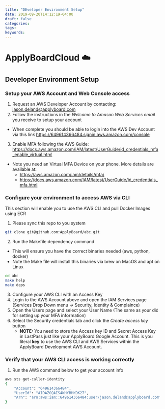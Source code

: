 ```yaml
---
title: "DEveloper Environment Setup"
date: 2019-09-20T14:12:19-04:00
draft: false
categories:
tags:
keywords:
---
```

# ApplyBoardCloud ☁️

## Developer Environment Setup

### Setup your AWS Account and Web Console access
1. Request an AWS Developer Account by contacting: jason.deland@applyboard.com
2. Follow the instructions in the *Welcome to Amason Web Services email* you receive to setup your account
  - When complete you should be able to login into the AWS Dev Account via this link https://649614366484.signin.aws.amazon.com/console
3. Enable MFA following the AWS Guide: https://docs.aws.amazon.com/IAM/latest/UserGuide/id_credentials_mfa_enable_virtual.html
  - Note you need an Virtual MFA Device on your phone. More details are available at: 
    - https://aws.amazon.com/iam/details/mfa/
    - https://docs.aws.amazon.com/IAM/latest/UserGuide/id_credentials_mfa.html

### Configure your environment to access AWS via CLI
This section will enable you to use the AWS CLI and pull Docker Images using ECR
1. Please sync this repo to you system
  ```bash
  git clone git@github.com:ApplyBoard/abc.git
  ```
2. Run the Makefile dependency command
  - This will ensure you have the correct binaries needed (aws, python, docker)
  - Note the Make file will install this binaries via brew on MacOS and apt on Linux
  ```bash
  cd abc
  make help
  make deps
  ```
3. Configure your AWS CLI with an Access Key
4. Login to the AWS Account above and open the IAM Services page (Services Drop Down menu -> Security, Identity & Complaince)
5. Open the Users page and select your User Name (The same as your did for setting up your MFA information)
6. Select the Security credentials tab and click the *Create access key* button
    - **NOTE:** You need to store the Access key ID and Secret Access Key in LastPass just like your ApplyBoard Google Account. This is you literal **key** to use the AWS CLI and AWS Services within the ApplyBoard Development AWS Account.

### Verify that your AWS CLI access is working correctly
1. Run the AWS command below to get your account info
```bash
aws sts get-caller-identity
{
    "Account": "649614366484",
    "UserId": "AIDAZOQAIS4KHYBHKDK27",
    "Arn": "arn:aws:iam::649614366484:user/jason.deland@applyboard.com"                                   
}
```
